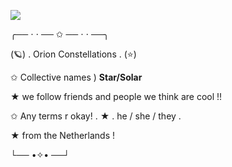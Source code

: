 ![](https://files.catbox.moe/s8ax4p.jpg)

╭── ⋅ ⋅ ── ✩ ── ⋅ ⋅ ──╮

(🪐) . Orion Constellations . (⭐)

✩ Collective names ) __Star/Solar__
          
★ we follow friends and people we think are cool !!
    
✩ Any terms r okay! . ★ .  he / she / they . 

★ from the Netherlands !

└── •✧• ──┘

<!---
Sol4rsystem/Sol4rsystem is a ✨ special ✨ repository because its `README.md` (this file) appears on your GitHub profile.
You can click the Preview link to take a look at your changes.
--->
